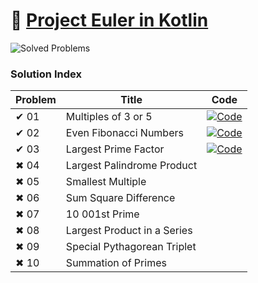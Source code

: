 # 🚀 [Project Euler in Kotlin](https://projecteuler.net/)

![Solved Problems](https://img.shields.io/badge/Solved_Problems-0-blue)

### Solution Index

| Problem | Title                       | Code                                                                                                                                         |
|---------|-----------------------------|----------------------------------------------------------------------------------------------------------------------------------------------|
| ✔ 01    | Multiples of 3 or 5         | [![Code](https://img.shields.io/badge/Code-grey?style=for-the-badge&logo=Kotlin)](src/main/kotlin/de/pgebert/euler/solutions/Solution001.kt) |
| ✔ 02    | Even Fibonacci Numbers      | [![Code](https://img.shields.io/badge/Code-grey?style=for-the-badge&logo=Kotlin)](src/main/kotlin/de/pgebert/euler/solutions/Solution002.kt) |
| ✔ 03    | Largest Prime Factor        | [![Code](https://img.shields.io/badge/Code-grey?style=for-the-badge&logo=Kotlin)](src/main/kotlin/de/pgebert/euler/solutions/Solution003.kt) |
| ✖ 04    | Largest Palindrome Product  |                                                                                                                                              |
| ✖ 05    | Smallest Multiple           |                                                                                                                                              |
| ✖ 06    | Sum Square Difference       |                                                                                                                                              |
| ✖ 07    | 10 001st Prime              |                                                                                                                                              |
| ✖ 08    | Largest Product in a Series |                                                                                                                                              |
| ✖ 09    | Special Pythagorean Triplet |                                                                                                                                              |
| ✖ 10    | Summation of Primes         |                                                                                                                                              |



